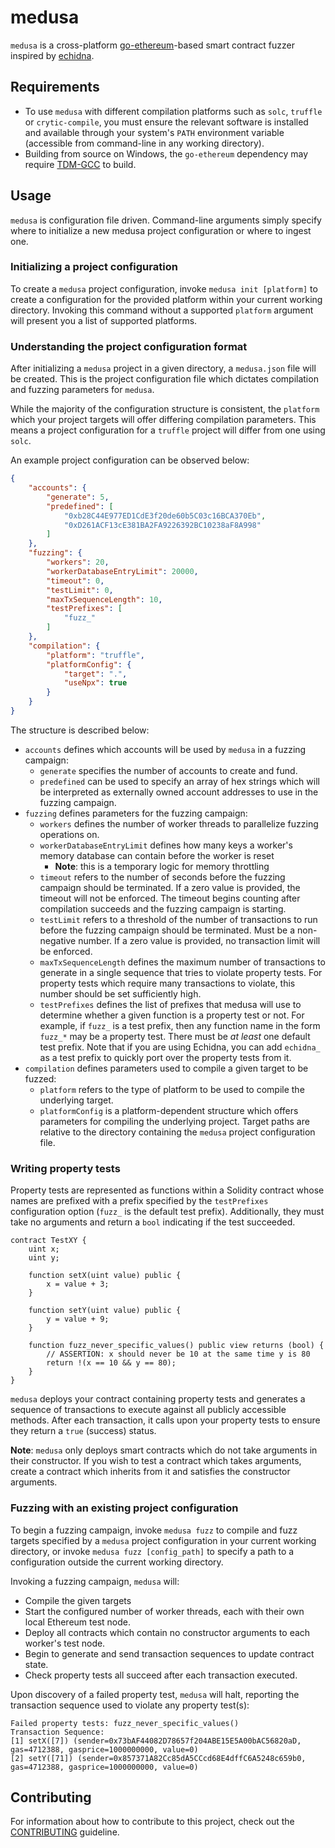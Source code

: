 # medusa
`medusa` is a cross-platform [go-ethereum](https://github.com/ethereum/go-ethereum/)-based smart contract fuzzer inspired by [echidna](https://github.com/crytic/echidna).

## Requirements
- To use `medusa` with different compilation platforms such as `solc`, `truffle` or `crytic-compile`, you must ensure the relevant software is installed and available through your system's `PATH` environment variable (accessible from command-line in any working directory). 
- Building from source on Windows, the `go-ethereum` dependency may require [TDM-GCC](https://stackoverflow.com/questions/43580131/exec-gcc-executable-file-not-found-in-path-when-trying-go-build) to build.

## Usage
`medusa` is configuration file driven. Command-line arguments simply specify where to initialize a new medusa project configuration or where to ingest one.

### Initializing a project configuration
To create a `medusa` project configuration, invoke `medusa init [platform]` to create a configuration for the provided platform within your current working directory. Invoking this command without a supported `platform` argument will present you a list of supported platforms.

### Understanding the project configuration format
After initializing a `medusa` project in a given directory, a `medusa.json` file will be created. This is the project configuration file which dictates compilation and fuzzing parameters for `medusa`.

While the majority of the configuration structure is consistent, the `platform` which your project targets will offer differing compilation parameters. This means a project configuration for a `truffle` project will differ from one using `solc`.

An example project configuration can be observed below:
```json
{
	"accounts": {
		"generate": 5,
		"predefined": [
			"0xb28C44E977ED1CdE3f20de60b5C03c16BCA370Eb",
			"0xD261ACF13cE381BA2FA9226392BC10238aF8A998"
		]
	},
	"fuzzing": {
		"workers": 20,
		"workerDatabaseEntryLimit": 20000,
		"timeout": 0,
		"testLimit": 0,
		"maxTxSequenceLength": 10,
		"testPrefixes": [
			"fuzz_"
		]
	},
	"compilation": {
		"platform": "truffle",
		"platformConfig": {
			"target": ".",
			"useNpx": true
		}
	}
}
```

The structure is described below:
- `accounts` defines which accounts will be used by `medusa` in a fuzzing campaign:
  - `generate` specifies the number of accounts to create and fund. 
  - `predefined` can be used to specify an array of hex strings which will be interpreted as externally owned account addresses to use in the fuzzing campaign.
- `fuzzing` defines parameters for the fuzzing campaign:
  - `workers` defines the number of worker threads to parallelize fuzzing operations on.
  - `workerDatabaseEntryLimit` defines how many keys a worker's memory database can contain before the worker is reset
    - **Note**: this is a temporary logic for memory throttling
  - `timeout` refers to the number of seconds before the fuzzing campaign should be terminated. If a zero value is provided, the timeout will not be enforced. The timeout begins counting after compilation succeeds and the fuzzing campaign is starting.
  - `testLimit` refers to a threshold of the number of transactions to run before the fuzzing campaign should be terminated. Must be a non-negative number. If a zero value is provided, no transaction limit will be enforced.
  - `maxTxSequenceLength` defines the maximum number of transactions to generate in a single sequence that tries to violate property tests. For property tests which require many transactions to violate, this number should be set sufficiently high.
  - `testPrefixes` defines the list of prefixes that medusa will use to determine whether a given function is a property test or not. For example, if `fuzz_` is a test prefix, then any function name in the form `fuzz_*` may be a property test. There must be _at least_ one default test prefix. Note that if you are using Echidna, you can add `echidna_` as a test prefix to quickly port over the property tests from it.
- `compilation` defines parameters used to compile a given target to be fuzzed:
  - `platform` refers to the type of platform to be used to compile the underlying target.
  - `platformConfig` is a platform-dependent structure which offers parameters for compiling the underlying project. Target paths are relative to the directory containing the `medusa` project configuration file.

### Writing property tests
Property tests are represented as functions within a Solidity contract whose names are prefixed with a prefix specified by the `testPrefixes` configuration option (`fuzz_` is the default test prefix). Additionally, they must take no arguments and return a `bool` indicating if the test succeeded.
```solidity
contract TestXY {
    uint x;
    uint y;

    function setX(uint value) public {
        x = value + 3;
    }

    function setY(uint value) public {
        y = value + 9;
    }

    function fuzz_never_specific_values() public view returns (bool) {
        // ASSERTION: x should never be 10 at the same time y is 80
        return !(x == 10 && y == 80);
    }
}
```
`medusa` deploys your contract containing property tests and generates a sequence of transactions to execute against all publicly accessible methods. After each transaction, it calls upon your property tests to ensure they return a `true` (success) status.

**Note**: `medusa` only deploys smart contracts which do not take arguments in their constructor. If you wish to test a contract which takes arguments, create a contract which inherits from it and satisfies the constructor arguments.


### Fuzzing with an existing project configuration
To begin a fuzzing campaign, invoke `medusa fuzz` to compile and fuzz targets specified by a `medusa` project configuration in your current working directory, or invoke `medusa fuzz [config_path]` to specify a path to a configuration outside the current working directory.

Invoking a fuzzing campaign, `medusa` will:
- Compile the given targets
- Start the configured number of worker threads, each with their own local Ethereum test node.
- Deploy all contracts which contain no constructor arguments to each worker's test node.
- Begin to generate and send transaction sequences to update contract state.
- Check property tests all succeed after each transaction executed.

Upon discovery of a failed property test, `medusa` will halt, reporting the transaction sequence used to violate any property test(s):
```
Failed property tests: fuzz_never_specific_values()
Transaction Sequence:
[1] setX([7]) (sender=0x73bAF44082D78657f204ABE15E5A00bAC56820aD, gas=4712388, gasprice=1000000000, value=0)
[2] setY([71]) (sender=0x857371A82Cc85dA5CCcd68E4dffC6A5248c659b0, gas=4712388, gasprice=1000000000, value=0)
```

## Contributing
For information about how to contribute to this project, check out the [CONTRIBUTING](./CONTRIBUTING.md) guideline.
